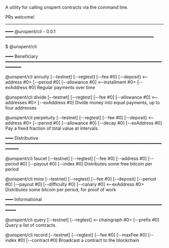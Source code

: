A utility for calling unspent contracts via the command line.


PRs welcome!

---


━━━ @unspent/cli - 0.0.1 ━━━━━━━━━━━━━━━━━━━━━━━━━━━━━━━━━━━━━━━━━━━━━━━━━━━━━━━━

  $ @unspent/cli <command>

━━━ Beneficiary ━━━━━━━━━━━━━━━━━━━━━━━━━━━━━━━━━━━━━━━━━━━━━━━━━━━━━━━━━━━━━━━━━

  @unspent/cli annuity [--testnet] [--regtest] [--fee #0] [--deposit] <--address #0> [--period #0] [--allowance #0] <--installment #0> [--exAddress #0]
    Regular payments over time

  @unspent/cli divide [--testnet] [--regtest] [--fee #0] [--allowance #0] <--addresses #0> [--exAddress #0]
    Divide money into equal payments, up to four addresses

  @unspent/cli perpetuity [--testnet] [--regtest] [--fee #0] [--deposit] <--address #0> [--period #0] [--allowance #0] [--decay #0] [--exAddress #0]
    Pay a fixed fraction of total value at intervals.

━━━ Distributive ━━━━━━━━━━━━━━━━━━━━━━━━━━━━━━━━━━━━━━━━━━━━━━━━━━━━━━━━━━━━━━━━

  @unspent/cli faucet [--testnet] [--regtest] [--fee #0] [--address #0] [--period #0] [--payout #0] [--index #0]
    Distributes some free bitcoin per period

  @unspent/cli mine [--testnet] [--regtest] [--fee #0] [--deposit] [--period #0] [--payout #0] [--difficulty #0] [--canary #0] <--exAddress #0>
    Distributes some bitcoin per period, for proof of work

━━━ Informational ━━━━━━━━━━━━━━━━━━━━━━━━━━━━━━━━━━━━━━━━━━━━━━━━━━━━━━━━━━━━━━━

  @unspent/cli query [--testnet] [--regtest] <--chaingraph #0> [--prefix #0]
    Query a list of contracts.

  @unspent/cli record [--testnet] [--regtest] [--fee #0] [--maxFee #0] [--index #0] [--contract #0]
    Broadcast a contract to the blockchain